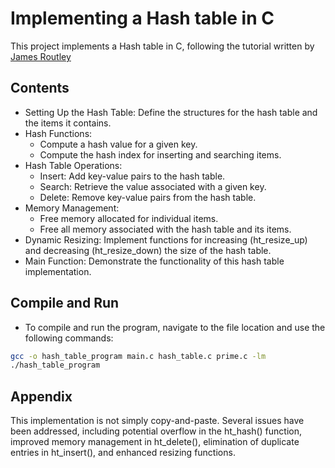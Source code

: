 # Implementing a Hash table in C

This project implements a Hash table in C, following the tutorial written by [James Routley](https://twitter.com/james_routley)

## Contents

- Setting Up the Hash Table: Define the structures for the hash table and the items it contains.
- Hash Functions:
  - Compute a hash value for a given key.
  - Compute the hash index for inserting and searching items.
- Hash Table Operations:
  - Insert: Add key-value pairs to the hash table.
  - Search: Retrieve the value associated with a given key.
  - Delete: Remove key-value pairs from the hash table.
- Memory Management:
  - Free memory allocated for individual items.
  - Free all memory associated with the hash table and its items.
- Dynamic Resizing: Implement functions for increasing (ht_resize_up) and decreasing (ht_resize_down) the size of the hash table.
- Main Function: Demonstrate the functionality of this hash table implementation.

## Compile and Run

- To compile and run the program, navigate to the file location and use the following commands:
```bash
gcc -o hash_table_program main.c hash_table.c prime.c -lm
./hash_table_program
```

## Appendix

This implementation is not simply copy-and-paste. Several issues have been addressed, including potential overflow in the ht_hash() function, improved memory management in ht_delete(), elimination of duplicate entries in ht_insert(), and enhanced resizing functions.
